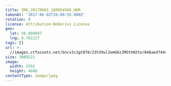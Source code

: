 ```yaml
---
title: IMG_20170602_180054566_HDR
takenAt: '2017-06-02T16:00:55.000Z'
rotation: 0
license: Attribution-NoDerivs License
geo:
  lat: 50.094897
  lng: 8.762227
tags: []
url: >-
  //images.ctfassets.net/bncv3c2gt878/2Ih3Vwl2omG6zJMSthH2to/048aed74444901e8e9031a283a73848c/img_20170602_180054566_hdr_34665904320_o
size: 3089221
image:
  width: 2592
  height: 4608
contentType: image/jpeg
---
```


